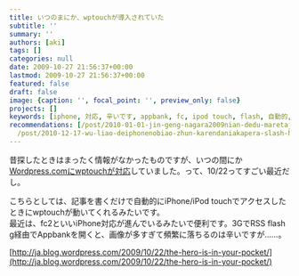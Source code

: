 ```yaml
---
title: いつのまにか、wptouchが導入されていた
subtitle: ''
summary: ''
authors: [aki]
tags: []
categories: null
date: 2009-10-27 21:56:37+00:00
lastmod: 2009-10-27 21:56:37+00:00
featured: false
draft: false
image: {caption: '', focal_point: '', preview_only: false}
projects: []
keywords: [iphone, 対応, 辛いです, appbank, fc, ipod touch, flash, 自動的, rss, とき]
recommendations: [/post/2010-01-01-jin-geng-nagara2009nian-dedu-maretaji-shi/, /post/2009-05-31-linkstationnowebakusesutosimplify-music-2-at-iphone/,
  /post/2010-12-17-wu-liao-deiphonenobiao-zhun-karendaniakapera-slash-he-chang-karendawobiao-shi-surufang-fa/]
---
```

昔探したときはまったく情報がなかったものですが、いつの間にか[Wordpress.comにwptouchが対応](http://ja.blog.wordpress.com/2009/10/22/the-hero-is-in-your-pocket/)していました。って、10/22ってすごい最近だし。

こちらとしては、記事を書くだけで自動的にiPhone/iPod touchでアクセスしたときにwptouchが動いてくれるみたいです。  
最近は、fc2といいiPhone対応が進んでいるみたいで便利です。3GでRSS flash g経由でAppbankを開くと、画像が多すぎて頻繁に落ちるのは辛いですが……。

[http://ja.blog.wordpress.com/2009/10/22/the-hero-is-in-your-pocket/](http://ja.blog.wordpress.com/2009/10/22/the-hero-is-in-your-pocket/)


